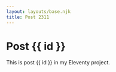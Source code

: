 ```yaml
---
layout: layouts/base.njk
title: Post 2311
---
```


# Post {{ id }}

This is post {{ id }} in my Eleventy project.
